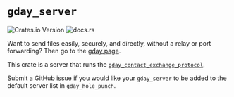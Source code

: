 # `gday_server`
![Crates.io Version](https://img.shields.io/crates/v/gday_server) ![docs.rs](https://img.shields.io/docsrs/gday_server)

Want to send files easily, securely, and directly, without a relay or port forwarding?
Then go to the [gday page](gday/README.md).

This crate is a server that runs the [`gday_contact_exchange_protocol`](/gday_contact_exchange_protocol/).

Submit a GitHub issue if you would like your `gday_server` to be added to the
default server list in `gday_hole_punch`.
